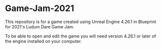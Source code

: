 # Game-Jam-2021
This repository is for a game created using Unreal Engine 4.26.1 in Blueprint for 2021's Ludum Dare Game Jam.

To be able to open and edit the game you will need version 4.26.1 or later of the engine installed on your computer.

